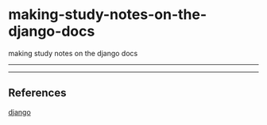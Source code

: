 # making-study-notes-on-the-django-docs

making study notes on the django docs

____


____

## References

[django](https://docs.djangoproject.com/en/4.2/intro/install/)
